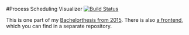 #Process Scheduling Visualizer
[![Build Status](https://travis-ci.org/c7h/process_scheduler.svg?branch=develop)](https://travis-ci.org/c7h/process_scheduler)

This is one part of my [Bachelorthesis from 2015](https://drive.google.com/open?id=0B-DFXUEGSqNuWnRkU2VJeWxud2c). There is also [a frontend](https://github.com/c7h/process_scheduling_api), which you can find in a separate repository.
